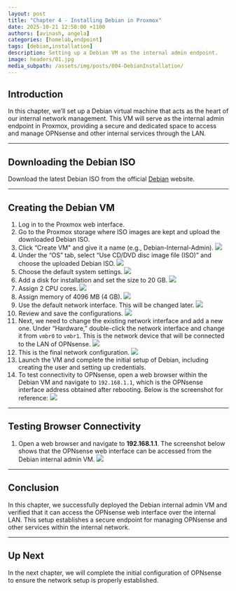 ```yaml
---
layout: post
title: "Chapter 4 - Installing Debian in Proxmox"
date: 2025-10-21 12:50:00 +1100
authors: [avinash, angela]
categories: [homelab,endpoint]
tags: [debian,installation]
description: Setting up a Debian VM as the internal admin endpoint.
image: headers/01.jpg
media_subpath: /assets/img/posts/004-DebianInstallation/
---
```


## Introduction
In this chapter, we’ll set up a Debian virtual machine that acts as the heart of our internal network management. This VM will serve as the internal admin endpoint in Proxmox, providing a secure and dedicated space to access and manage OPNsense and other internal services through the LAN.

---
## Downloading the Debian ISO
Download the latest Debian ISO from the official [Debian](https://www.debian.org/download) website.

---
## Creating the Debian VM
1.  Log in to the Proxmox web interface.
2. Go to the Proxmox storage where ISO images are kept and upload the downloaded Debian ISO.
3. Click “Create VM" and give it a name (e.g., Debian-Internal-Admin).
![](001.png)
4. Under the “OS” tab, select “Use CD/DVD disc image file (ISO)” and choose the uploaded Debian ISO.
![](002.png)
5. Choose the default system settings.
![](003.png)
6. Add a disk for installation and set the size to 20 GB.
![](004.png)
7. Assign 2 CPU cores.
![](005.png)
8. Assign memory of 4096 MB (4 GB).
![](006.png)
9. Use the default network interface. This will be changed later.
![](007.png)
10. Review and save the configurations.
![](008.png)
11. Next, we need to change the existing network interface and add a new one. Under “Hardware,” double-click the network interface and change it from `vmbr0` to `vmbr1`. This is the network device that will be connected to the LAN of OPNsense.
![](009.png)
12. This is the final network configuration.
![](010.png)
13. Launch the VM and complete the initial setup of Debian, including creating the user and setting up credentials.
14. To test connectivity to OPNsense, open a web browser within the Debian VM and navigate to `192.168.1.1`, which is the OPNsense interface address obtained after rebooting. Below is the screenshot for reference:
![](011.png)

---
## Testing Browser Connectivity 
1. Open a web browser and navigate to **192.168.1.1**. The screenshot below shows that the OPNsense web interface can be accessed from the Debian internal admin VM.
![](012.png)

---
## Conclusion
In this chapter, we successfully deployed the Debian internal admin VM and verified that it can access the OPNsense web interface over the internal LAN. This setup establishes a secure endpoint for managing OPNsense and other services within the internal network.

---
## Up Next
In the next chapter, we will complete the initial configuration of OPNsense to ensure the network setup is properly established. 